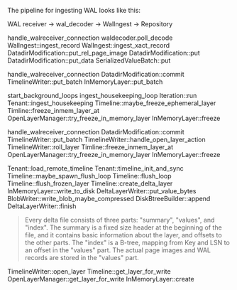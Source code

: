 The pipeline for ingesting WAL looks like this:

WAL receiver  -> wal_decoder ->  WalIngest  ->  Repository


handle_walreceiver_connection
waldecoder.poll_decode
WalIngest::ingest_record
WalIngest::ingest_xact_record
DatadirModification::put_rel_page_image
DatadirModification::put
DatadirModification::put_data
SerializedValueBatch::put


handle_walreceiver_connection
DatadirModification::commit
TimelineWriter::put_batch
InMemoryLayer::put_batch


start_background_loops
ingest_housekeeping_loop
Iteration::run
Tenant::ingest_housekeeping
Timeline::maybe_freeze_ephemeral_layer
Timline::freeze_inmem_layer_at
OpenLayerManager::try_freeze_in_memory_layer
InMemoryLayer::freeze


handle_walreceiver_connection
DatadirModification::commit
TimelineWriter::put_batch
TimelineWriter::handle_open_layer_action
TimelineWriter::roll_layer
Timline::freeze_inmem_layer_at
OpenLayerManager::try_freeze_in_memory_layer
InMemoryLayer::freeze


Tenant::load_remote_timeline
Tenant::timeline_init_and_sync
Timeline::maybe_spawn_flush_loop
Timeline::flush_loop
Timeline::flush_frozen_layer
Timeline::create_delta_layer
InMemoryLayer::write_to_disk
DeltaLayerWriter::put_value_bytes
  BlobWriter::write_blob_maybe_compressed
  DiskBtreeBuilder::append
DeltaLayerWriter::finish

> Every delta file consists of three parts: "summary", "values", and
> "index". The summary is a fixed size header at the beginning of the file,
> and it contains basic information about the layer, and offsets to the other
> parts. The "index" is a B-tree, mapping from Key and LSN to an offset in the
> "values" part.  The actual page images and WAL records are stored in the
> "values" part.


TimelineWriter::open_layer
Timeline::get_layer_for_write
OpenLayerManager::get_layer_for_write
InMemoryLayer::create
